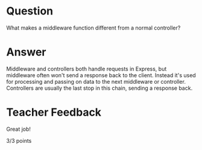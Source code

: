# Question

What makes a middleware function different from a normal controller?

# Answer
Middleware and controllers both handle requests in Express, but middleware often won't send a response back to the client. Instead it's used for processing and passing on data to the next middleware or controller. Controllers are usually the last stop in this chain, sending a response back.
# Teacher Feedback

Great job!

3/3 points